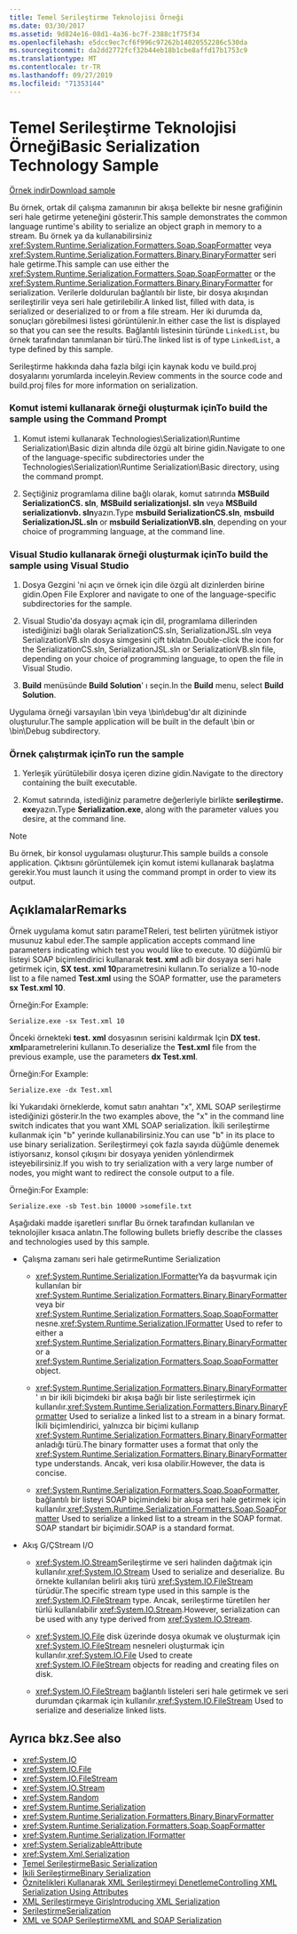 ```yaml
---
title: Temel Serileştirme Teknolojisi Örneği
ms.date: 03/30/2017
ms.assetid: 9d824e16-08d1-4a36-bc7f-2388c1f75f34
ms.openlocfilehash: e5dcc9ec7cf6f996c97262b14020552286c530da
ms.sourcegitcommit: da2dd2772fcf32b44eb18b1cbe8affd17b1753c9
ms.translationtype: MT
ms.contentlocale: tr-TR
ms.lasthandoff: 09/27/2019
ms.locfileid: "71353144"
---
```

# <a name="basic-serialization-technology-sample"></a><span data-ttu-id="3919b-102">Temel Serileştirme Teknolojisi Örneği</span><span class="sxs-lookup"><span data-stu-id="3919b-102">Basic Serialization Technology Sample</span></span>

[<span data-ttu-id="3919b-103">Örnek indir</span><span class="sxs-lookup"><span data-stu-id="3919b-103">Download sample</span></span>](https://download.microsoft.com/download/4/7/B/47B2164C-E780-4B10-8DE4-2CB5B886E0A6/Technologies/Serialization/Runtime%20Serialization/Basic.zip.exe)

<span data-ttu-id="3919b-104">Bu örnek, ortak dil çalışma zamanının bir akışa bellekte bir nesne grafiğinin seri hale getirme yeteneğini gösterir.</span><span class="sxs-lookup"><span data-stu-id="3919b-104">This sample demonstrates the common language runtime's ability to serialize an object graph in memory to a stream.</span></span> <span data-ttu-id="3919b-105">Bu örnek ya da kullanabilirsiniz <xref:System.Runtime.Serialization.Formatters.Soap.SoapFormatter> veya <xref:System.Runtime.Serialization.Formatters.Binary.BinaryFormatter> seri hale getirme.</span><span class="sxs-lookup"><span data-stu-id="3919b-105">This sample can use either the <xref:System.Runtime.Serialization.Formatters.Soap.SoapFormatter> or the <xref:System.Runtime.Serialization.Formatters.Binary.BinaryFormatter> for serialization.</span></span> <span data-ttu-id="3919b-106">Verilerle doldurulan bağlantılı bir liste, bir dosya akışından serileştirilir veya seri hale getirilebilir.</span><span class="sxs-lookup"><span data-stu-id="3919b-106">A linked list, filled with data, is serialized or deserialized to or from a file stream.</span></span> <span data-ttu-id="3919b-107">Her iki durumda da, sonuçları görebilmesi listesi görüntülenir.</span><span class="sxs-lookup"><span data-stu-id="3919b-107">In either case the list is displayed so that you can see the results.</span></span> <span data-ttu-id="3919b-108">Bağlantılı listesinin türünde `LinkedList`, bu örnek tarafından tanımlanan bir türü.</span><span class="sxs-lookup"><span data-stu-id="3919b-108">The linked list is of type `LinkedList`, a type defined by this sample.</span></span>

<span data-ttu-id="3919b-109">Serileştirme hakkında daha fazla bilgi için kaynak kodu ve build.proj dosyalarını yorumlarda inceleyin.</span><span class="sxs-lookup"><span data-stu-id="3919b-109">Review comments in the source code and build.proj files for more information on serialization.</span></span>

### <a name="to-build-the-sample-using-the-command-prompt"></a><span data-ttu-id="3919b-110">Komut istemi kullanarak örneği oluşturmak için</span><span class="sxs-lookup"><span data-stu-id="3919b-110">To build the sample using the Command Prompt</span></span>

1. <span data-ttu-id="3919b-111">Komut istemi kullanarak Technologies\Serialization\Runtime Serialization\Basic dizin altında dile özgü alt birine gidin.</span><span class="sxs-lookup"><span data-stu-id="3919b-111">Navigate to one of the language-specific subdirectories under the Technologies\Serialization\Runtime Serialization\Basic directory, using the command prompt.</span></span>

2. <span data-ttu-id="3919b-112">Seçtiğiniz programlama diline bağlı olarak, komut satırında **MSBuild SerializationCS. sln**, **MSBuild serializationjsl. sln** veya **MSBuild serializationvb. sln**yazın.</span><span class="sxs-lookup"><span data-stu-id="3919b-112">Type **msbuild SerializationCS.sln**, **msbuild SerializationJSL.sln** or **msbuild SerializationVB.sln**, depending on your choice of programming language, at the command line.</span></span>

### <a name="to-build-the-sample-using-visual-studio"></a><span data-ttu-id="3919b-113">Visual Studio kullanarak örneği oluşturmak için</span><span class="sxs-lookup"><span data-stu-id="3919b-113">To build the sample using Visual Studio</span></span>

1. <span data-ttu-id="3919b-114">Dosya Gezgini 'ni açın ve örnek için dile özgü alt dizinlerden birine gidin.</span><span class="sxs-lookup"><span data-stu-id="3919b-114">Open File Explorer and navigate to one of the language-specific subdirectories for the sample.</span></span>

2. <span data-ttu-id="3919b-115">Visual Studio'da dosyayı açmak için dil, programlama dillerinden istediğinizi bağlı olarak SerializationCS.sln, SerializationJSL.sln veya SerializationVB.sln dosya simgesini çift tıklatın.</span><span class="sxs-lookup"><span data-stu-id="3919b-115">Double-click the icon for the SerializationCS.sln, SerializationJSL.sln or SerializationVB.sln file, depending on your choice of programming language, to open the file in Visual Studio.</span></span>

3. <span data-ttu-id="3919b-116">**Build** menüsünde **Build Solution**' ı seçin.</span><span class="sxs-lookup"><span data-stu-id="3919b-116">In the **Build** menu, select **Build Solution**.</span></span>

 <span data-ttu-id="3919b-117">Uygulama örneği varsayılan \bin veya \bin\debug'dır alt dizininde oluşturulur.</span><span class="sxs-lookup"><span data-stu-id="3919b-117">The sample application will be built in the default \bin or \bin\Debug subdirectory.</span></span>

### <a name="to-run-the-sample"></a><span data-ttu-id="3919b-118">Örnek çalıştırmak için</span><span class="sxs-lookup"><span data-stu-id="3919b-118">To run the sample</span></span>

1. <span data-ttu-id="3919b-119">Yerleşik yürütülebilir dosya içeren dizine gidin.</span><span class="sxs-lookup"><span data-stu-id="3919b-119">Navigate to the directory containing the built executable.</span></span>

2. <span data-ttu-id="3919b-120">Komut satırında, istediğiniz parametre değerleriyle birlikte **serileştirme. exe**yazın.</span><span class="sxs-lookup"><span data-stu-id="3919b-120">Type **Serialization.exe**, along with the parameter values you desire, at the command line.</span></span>

  > [!NOTE]
  > <span data-ttu-id="3919b-121">Bu örnek, bir konsol uygulaması oluşturur.</span><span class="sxs-lookup"><span data-stu-id="3919b-121">This sample builds a console application.</span></span> <span data-ttu-id="3919b-122">Çıktısını görüntülemek için komut istemi kullanarak başlatma gerekir.</span><span class="sxs-lookup"><span data-stu-id="3919b-122">You must launch it using the command prompt in order to view its output.</span></span>

## <a name="remarks"></a><span data-ttu-id="3919b-123">Açıklamalar</span><span class="sxs-lookup"><span data-stu-id="3919b-123">Remarks</span></span>

<span data-ttu-id="3919b-124">Örnek uygulama komut satırı parameTReleri, test belirten yürütmek istiyor musunuz kabul eder.</span><span class="sxs-lookup"><span data-stu-id="3919b-124">The sample application accepts command line parameters indicating which test you would like to execute.</span></span> <span data-ttu-id="3919b-125">10 düğümlü bir listeyi SOAP biçimlendirici kullanarak **test. xml** adlı bir dosyaya seri hale getirmek için, **SX test. xml 10**parametresini kullanın.</span><span class="sxs-lookup"><span data-stu-id="3919b-125">To serialize a 10-node list to a file named **Test.xml** using the SOAP formatter, use the parameters **sx Test.xml 10**.</span></span>

<span data-ttu-id="3919b-126">Örneğin:</span><span class="sxs-lookup"><span data-stu-id="3919b-126">For Example:</span></span>

```console
Serialize.exe -sx Test.xml 10
```

<span data-ttu-id="3919b-127">Önceki örnekteki **test. xml** dosyasının serisini kaldırmak Için **DX test. xml**parametrelerini kullanın.</span><span class="sxs-lookup"><span data-stu-id="3919b-127">To deserialize the **Test.xml** file from the previous example, use the parameters **dx Test.xml**.</span></span>

<span data-ttu-id="3919b-128">Örneğin:</span><span class="sxs-lookup"><span data-stu-id="3919b-128">For Example:</span></span>

```console
Serialize.exe -dx Test.xml
```

<span data-ttu-id="3919b-129">İki Yukarıdaki örneklerde, komut satırı anahtarı "x", XML SOAP serileştirme istediğinizi gösterir.</span><span class="sxs-lookup"><span data-stu-id="3919b-129">In the two examples above, the "x" in the command line switch indicates that you want XML SOAP serialization.</span></span> <span data-ttu-id="3919b-130">İkili serileştirme kullanmak için "b" yerinde kullanabilirsiniz.</span><span class="sxs-lookup"><span data-stu-id="3919b-130">You can use "b" in its place to use binary serialization.</span></span> <span data-ttu-id="3919b-131">Serileştirmeyi çok fazla sayıda düğümle denemek istiyorsanız, konsol çıkışını bir dosyaya yeniden yönlendirmek isteyebilirsiniz.</span><span class="sxs-lookup"><span data-stu-id="3919b-131">If you wish to try serialization with a very large number of nodes, you might want to redirect the console output to a file.</span></span>

<span data-ttu-id="3919b-132">Örneğin:</span><span class="sxs-lookup"><span data-stu-id="3919b-132">For Example:</span></span>

```console
Serialize.exe -sb Test.bin 10000 >somefile.txt
```

<span data-ttu-id="3919b-133">Aşağıdaki madde işaretleri sınıflar Bu örnek tarafından kullanılan ve teknolojiler kısaca anlatın.</span><span class="sxs-lookup"><span data-stu-id="3919b-133">The following bullets briefly describe the classes and technologies used by this sample.</span></span>

- <span data-ttu-id="3919b-134">Çalışma zamanı seri hale getirme</span><span class="sxs-lookup"><span data-stu-id="3919b-134">Runtime Serialization</span></span>

  - <span data-ttu-id="3919b-135"><xref:System.Runtime.Serialization.IFormatter>Ya da başvurmak için kullanılan bir <xref:System.Runtime.Serialization.Formatters.Binary.BinaryFormatter> veya bir <xref:System.Runtime.Serialization.Formatters.Soap.SoapFormatter> nesne.</span><span class="sxs-lookup"><span data-stu-id="3919b-135"><xref:System.Runtime.Serialization.IFormatter> Used to refer to either a <xref:System.Runtime.Serialization.Formatters.Binary.BinaryFormatter> or a <xref:System.Runtime.Serialization.Formatters.Soap.SoapFormatter> object.</span></span>

  - <span data-ttu-id="3919b-136"><xref:System.Runtime.Serialization.Formatters.Binary.BinaryFormatter> ' ın bir ikili biçimdeki bir akışa bağlı bir liste serileştirmek için kullanılır.</span><span class="sxs-lookup"><span data-stu-id="3919b-136"><xref:System.Runtime.Serialization.Formatters.Binary.BinaryFormatter> Used to serialize a linked list to a stream in a binary format.</span></span> <span data-ttu-id="3919b-137">İkili biçimlendirici, yalnızca bir biçimi kullanıp <xref:System.Runtime.Serialization.Formatters.Binary.BinaryFormatter> anladığı türü.</span><span class="sxs-lookup"><span data-stu-id="3919b-137">The binary formatter uses a format that only the <xref:System.Runtime.Serialization.Formatters.Binary.BinaryFormatter> type understands.</span></span> <span data-ttu-id="3919b-138">Ancak, veri kısa olabilir.</span><span class="sxs-lookup"><span data-stu-id="3919b-138">However, the data is concise.</span></span>

  - <span data-ttu-id="3919b-139"><xref:System.Runtime.Serialization.Formatters.Soap.SoapFormatter>, bağlantılı bir listeyi SOAP biçimindeki bir akışa seri hale getirmek için kullanılır.</span><span class="sxs-lookup"><span data-stu-id="3919b-139"><xref:System.Runtime.Serialization.Formatters.Soap.SoapFormatter> Used to serialize a linked list to a stream in the SOAP format.</span></span> <span data-ttu-id="3919b-140">SOAP standart bir biçimidir.</span><span class="sxs-lookup"><span data-stu-id="3919b-140">SOAP is a standard format.</span></span>

- <span data-ttu-id="3919b-141">Akış G/Ç</span><span class="sxs-lookup"><span data-stu-id="3919b-141">Stream I/O</span></span>

  - <span data-ttu-id="3919b-142"><xref:System.IO.Stream>Serileştirme ve seri halinden dağıtmak için kullanılır.</span><span class="sxs-lookup"><span data-stu-id="3919b-142"><xref:System.IO.Stream> Used to serialize and deserialize.</span></span> <span data-ttu-id="3919b-143">Bu örnekte kullanılan belirli akış türü <xref:System.IO.FileStream> türüdür.</span><span class="sxs-lookup"><span data-stu-id="3919b-143">The specific stream type used in this sample is the <xref:System.IO.FileStream> type.</span></span> <span data-ttu-id="3919b-144">Ancak, serileştirme türetilen her türlü kullanılabilir <xref:System.IO.Stream>.</span><span class="sxs-lookup"><span data-stu-id="3919b-144">However, serialization can be used with any type derived from <xref:System.IO.Stream>.</span></span>

  - <span data-ttu-id="3919b-145"><xref:System.IO.File> disk üzerinde dosya okumak ve oluşturmak için <xref:System.IO.FileStream> nesneleri oluşturmak için kullanılır.</span><span class="sxs-lookup"><span data-stu-id="3919b-145"><xref:System.IO.File> Used to create <xref:System.IO.FileStream> objects for reading and creating files on disk.</span></span>

  - <span data-ttu-id="3919b-146"><xref:System.IO.FileStream> bağlantılı listeleri seri hale getirmek ve seri durumdan çıkarmak için kullanılır.</span><span class="sxs-lookup"><span data-stu-id="3919b-146"><xref:System.IO.FileStream> Used to serialize and deserialize linked lists.</span></span>

## <a name="see-also"></a><span data-ttu-id="3919b-147">Ayrıca bkz.</span><span class="sxs-lookup"><span data-stu-id="3919b-147">See also</span></span>

- <xref:System.IO>
- <xref:System.IO.File>
- <xref:System.IO.FileStream>
- <xref:System.IO.Stream>
- <xref:System.Random>
- <xref:System.Runtime.Serialization>
- <xref:System.Runtime.Serialization.Formatters.Binary.BinaryFormatter>
- <xref:System.Runtime.Serialization.Formatters.Soap.SoapFormatter>
- <xref:System.Runtime.Serialization.IFormatter>
- <xref:System.SerializableAttribute>
- <xref:System.Xml.Serialization>
- [<span data-ttu-id="3919b-148">Temel Serileştirme</span><span class="sxs-lookup"><span data-stu-id="3919b-148">Basic Serialization</span></span>](../../../docs/standard/serialization/basic-serialization.md)
- [<span data-ttu-id="3919b-149">İkili Serileştirme</span><span class="sxs-lookup"><span data-stu-id="3919b-149">Binary Serialization</span></span>](../../../docs/standard/serialization/binary-serialization.md)
- [<span data-ttu-id="3919b-150">Öznitelikleri Kullanarak XML Serileştirmeyi Denetleme</span><span class="sxs-lookup"><span data-stu-id="3919b-150">Controlling XML Serialization Using Attributes</span></span>](../../../docs/standard/serialization/controlling-xml-serialization-using-attributes.md)
- [<span data-ttu-id="3919b-151">XML Serileştirmeye Giriş</span><span class="sxs-lookup"><span data-stu-id="3919b-151">Introducing XML Serialization</span></span>](../../../docs/standard/serialization/introducing-xml-serialization.md)
- [<span data-ttu-id="3919b-152">Serileştirme</span><span class="sxs-lookup"><span data-stu-id="3919b-152">Serialization</span></span>](../../../docs/standard/serialization/index.md)
- [<span data-ttu-id="3919b-153">XML ve SOAP Serileştirme</span><span class="sxs-lookup"><span data-stu-id="3919b-153">XML and SOAP Serialization</span></span>](../../../docs/standard/serialization/xml-and-soap-serialization.md)
